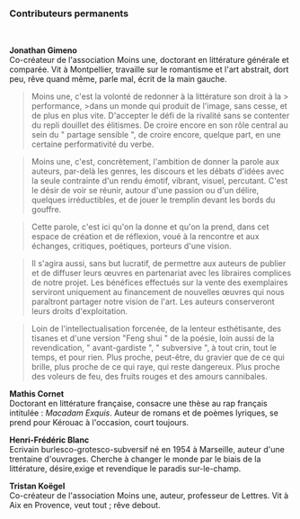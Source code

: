 ### Contributeurs permanents 
<br>
  
  
**<a name="gimeno">Jonathan Gimeno</a>** <br>
Co-créateur de l'association Moins une, doctorant en littérature générale et comparée. Vit à Montpellier, travaille sur le romantisme  et l'art abstrait, dort peu, rêve quand même, parle mal, écrit de la main gauche. 

> Moins une, c'est la volonté de redonner à la littérature son droit à la > performance, >dans un monde qui produit de l'image, sans cesse, et de plus en plus vite. D'accepter le défi de la rivalité sans se contenter du repli douillet des élitismes. De croire encore en son rôle central au sein du " partage sensible ", de croire encore, quelque part, en une certaine performativité du verbe.

> Moins une, c'est, concrètement, l'ambition de donner la parole aux auteurs, par-delà les genres, les discours et les débats d'idées avec la seule contrainte d'un rendu émotif, vibrant, visuel, percutant. C'est le désir de voir se réunir, autour d'une passion ou d'un délire, quelques irréductibles, et de jouer le tremplin devant les bords du gouffre.

> Cette parole, c'est ici qu'on la donne et qu'on la prend, dans cet espace de création et de réflexion, voué à la rencontre et aux échanges, critiques, poétiques, porteurs d'une vision. 

> Il s'agira aussi, sans but lucratif, de permettre aux auteurs de publier et de diffuser leurs œuvres en partenariat avec les libraires complices de notre projet. Les bénéfices effectués sur la vente des exemplaires serviront uniquement au financement de nouvelles œuvres qui nous paraîtront partager notre vision de l'art. Les auteurs conserveront leurs droits d'exploitation.

> Loin de l'intellectualisation forcenée, de la lenteur esthétisante, des tisanes et d'une version "Feng shui " de la poésie, loin aussi de la revendication, " avant-gardiste ", " subversive ", à tout crin, tout le temps, et pour rien. Plus proche, peut-être, du gravier que de ce qui brille, plus proche de ce qui raye, qui reste dangereux. Plus proche des voleurs de feu, des fruits rouges et des amours cannibales.




**<a name="cornet">Mathis Cornet</a>**<br>
Doctorant en littérature française, consacre une thèse au rap français intitulée : *Macadam Exquis*.  Auteur de romans et de poèmes lyriques, se prend pour Kérouac à l'occasion, court toujours.

**<a name="blanc">Henri-Frédéric Blanc</a>**<br>
Ecrivain burlesco-grotesco-subversif né en 1954 à Marseille, auteur d'une trentaine d'ouvrages. Cherche à changer le monde par le biais de la littérature, désire,exige et revendique le paradis sur-le-champ.

**<a name="koegel">Tristan Koëgel</a>**<br>
Co-créateur de l'association Moins une, auteur, professeur de Lettres. Vit à Aix en Provence, veut tout ; rêve debout.

